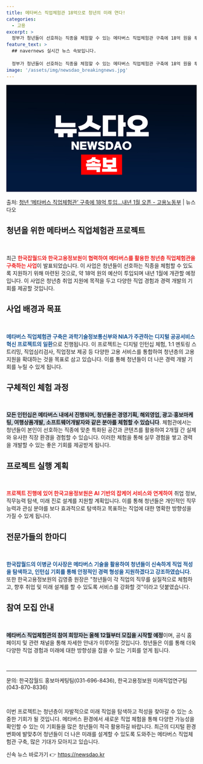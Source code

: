 ```yaml
---
title: 메타버스 직업체험관 18억으로 청년의 미래 연다!
categories:
  - 고용
excerpt: >
  정부가 청년들이 선호하는 직종을 체험할 수 있는 메타버스 직업체험관 구축에 18억 원을 투입해 내년 1월에 …
feature_text: >
  ## navernews 실시간 뉴스 속보입니다.

  정부가 청년들이 선호하는 직종을 체험할 수 있는 메타버스 직업체험관 구축에 18억 원을 투입해 내년 1월에 …
image: '/assets/img/newsdao_breakingnews.jpg'
---
```


![뉴스다오 속보](/assets/img/newsdao_breakingnews.jpg)

<p>출처: <a href="https://newsdao.kr/1639" rel="dofollow">청년 ‘메타버스 직업체험관’ 구축에 18억 투입…내년 1월 오픈 - 고용노동부</a> | 뉴스다오</p>

<h2 data-ke-size="size26">청년을 위한 메타버스 직업체험관 프로젝트</h2>

<p data-ke-size="size16">&nbsp;</p>  

<p data-ke-size="size16">최근 <b><span style="color: #ee2323;">한국잡월드와 한국고용정보원이 협력하여 메타버스를 활용한 청년층 직업체험관을 구축하는 사업</span></b>이 발표되었습니다. 이 사업은 청년들이 선호하는 직종을 체험할 수 있도록 지원하기 위해 마련된 것으로, 약 18억 원의 예산이 투입되며 내년 1월에 개관할 예정입니다. 이 사업은 청년층 취업 지원에 목적을 두고 다양한 직업 경험과 경력 개발의 기회를 제공할 것입니다.</p>

<h2 data-ke-size="size26">사업 배경과 목표</h2>

<p data-ke-size="size16">&nbsp;</p>  

<p data-ke-size="size16"><b><span style="color: #1a5490;">메타버스 직업체험관 구축은 과학기술정보통신부와 NIA가 주관하는 디지털 공공서비스 혁신 프로젝트의 일환</span></b>으로 진행됩니다. 이 프로젝트는 디지털 인턴십 체험, 1:1 멘토링 스트리밍, 직업심리검사, 직업정보 제공 등 다양한 고용 서비스를 통합하여 청년층의 고용 지원을 확대하는 것을 목표로 삼고 있습니다. 이를 통해 청년들이 더 나은 경력 개발 기회를 누릴 수 있게 됩니다.</p>

<h2 data-ke-size="size26">구체적인 체험 과정</h2>

<p data-ke-size="size16">&nbsp;</p>  

<p data-ke-size="size16"><b><span style="background-color: #21538527;">모든 인턴십은 메타버스 내에서 진행되며, 청년들은 경영기획, 해외영업, 광고·홍보마케팅, 여행상품개발, 소프트웨어개발자와 같은 분야를 체험할 수 있습니다</span></b>. 체험관에서는 청년들이 본인이 선호하는 직종에 맞춘 특화된 공간과 콘텐츠를 활용하여 2개월 간 실제와 유사한 직장 환경을 경험할 수 있습니다. 이러한 체험을 통해 실무 경험을 쌓고 경력을 개발할 수 있는 좋은 기회를 제공받게 됩니다.</p>

<h2 data-ke-size="size26">프로젝트 실행 계획</h2>

<p data-ke-size="size16">&nbsp;</p>  

<p data-ke-size="size16"><b><span style="color: #ee2323;">프로젝트 진행에 있어 한국고용정보원은 AI 기반의 잡케어 서비스와 연계하여</span></b> 취업 정보, 직무능력 탐색, 미래 진로 설계를 지원할 계획입니다. 이를 통해 청년들은 개인적인 직무 능력과 관심 분야를 보다 효과적으로 탐색하고 목표하는 직업에 대한 명확한 방향성을 가질 수 있게 됩니다.</p>

<h2 data-ke-size="size26">전문가들의 한마디</h2>

<p data-ke-size="size16">&nbsp;</p>  

<p data-ke-size="size16"><b><span style="color: #1a5490;">한국잡월드의 이병균 이사장은 메타버스 기술을 활용하여 청년들이 신속하게 직업 적성을 탐색하고, 인턴십 기회를 통해 안정적인 경력 형성을 지원하겠다고 강조하였습니다</span></b>. 또한 한국고용정보원의 김영중 원장은 "청년들이 각 직업의 직무를 실질적으로 체험하고, 향후 취업 및 미래 설계를 할 수 있도록 서비스를 강화할 것"이라고 덧붙였습니다.</p>

<h2 data-ke-size="size26">참여 모집 안내</h2>

<p data-ke-size="size16">&nbsp;</p>  

<p data-ke-size="size16"><b><span style="background-color: #21538527;">메타버스 직업체험관의 참여 희망자는 올해 12월부터 모집을 시작할 예정</span></b>이며, 공식 홈페이지 및 관련 채널을 통해 자세한 안내가 이루어질 것입니다. 청년들은 이를 통해 더욱 다양한 직업 경험과 미래에 대한 방향성을 잡을 수 있는 기회를 얻게 됩니다.</p>

<p data-ke-size="size16">&nbsp;</p>  

<hr>

<p data-ke-size="size16">문의: 한국잡월드 홍보마케팅팀(031-696-8436), 한국고용정보원 미래직업연구팀(043-870-8336)</p>

<p data-ke-size="size16">&nbsp;</p>  

<p data-ke-size="size16">이번 프로젝트는 청년층이 자발적으로 미래 직업을 탐색하고 적성을 찾아갈 수 있는 소중한 기회가 될 것입니다. 메타버스 환경에서 새로운 직업 체험을 통해 다양한 가능성을 확인할 수 있는 이 기회들을 많은 청년들이 적극 활용하길 바랍니다. 최근의 디지털 환경 변화에 발맞추어 청년들이 더 나은 미래를 설계할 수 있도록 도와주는 메타버스 직업체험관 구축, 많은 기대가 모아지고 있습니다.</p> 

신속 뉴스 바로가기 👉 <a href="https://newsdao.kr" rel="dofollow">https://newsdao.kr</a>


